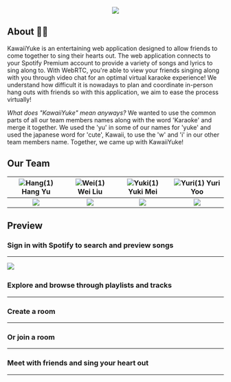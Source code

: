 <p align="center"> <img src="https://i.imgur.com/yzuvWno.png" /> </p>

## About 🎤🎶
KawaiiYuke is an entertaining web application designed to allow friends to come together to sing their hearts out. The web application connects to your Spotify Premium account to provide a variety of songs and lyrics to sing along to. With WebRTC, you're able to view your friends singing along with you through video chat for an optimal virtual karaoke experience! We understand how difficult it is nowadays to plan and coordinate in-person hang outs with friends so with this application, we aim to ease the process virtually!  

_What does "KawaiiYuke" mean anyways?_
We wanted to use the common parts of all our team members names along with the word 'Karaoke' and merge it together. We used the 'yu' in some of our names for 'yuke' and used the japanese word for 'cute', Kawaii, to use the 'w' and 'i' in our other team members name. Together, we came up with KawaiiYuke! 

## Our Team
![Hang(1)](https://i.imgur.com/h5uy7jw.png) Hang Yu | ![Wei(1)](https://i.imgur.com/pnIfM4y.png) Wei Liu | ![Yuki(1)](https://i.imgur.com/J9qOpjV.png) Yuki Mei | ![Yuri(1)](https://i.imgur.com/oa9tYEM.png) Yuri Yoo |
|     :---:     |     :---:     |     :---:     |     :---:     |
| [![](https://i.imgur.com/uZVu7Et.png)][1]  | [![](https://i.imgur.com/uZVu7Et.png)][2]  | [![](https://i.imgur.com/uZVu7Et.png)][3]  | [![](https://i.imgur.com/uZVu7Et.png)][4] |

## Preview

### Sign in with Spotify to search and preview songs
---
 <img src="https://media.giphy.com/media/IG48UqSiDwL0uZcC6T/giphy.gif"/>&nbsp;&nbsp;&nbsp;
### Explore and browse through playlists and tracks
---
### Create a room
---
### Or join a room
---
### Meet with friends and sing your heart out
---



[1]:https://github.com/hyu25
[2]:https://github.com/weiliu1228sh
[3]:https://github.com/ymei0072
[4]:https://github.com/yuriyoo17


